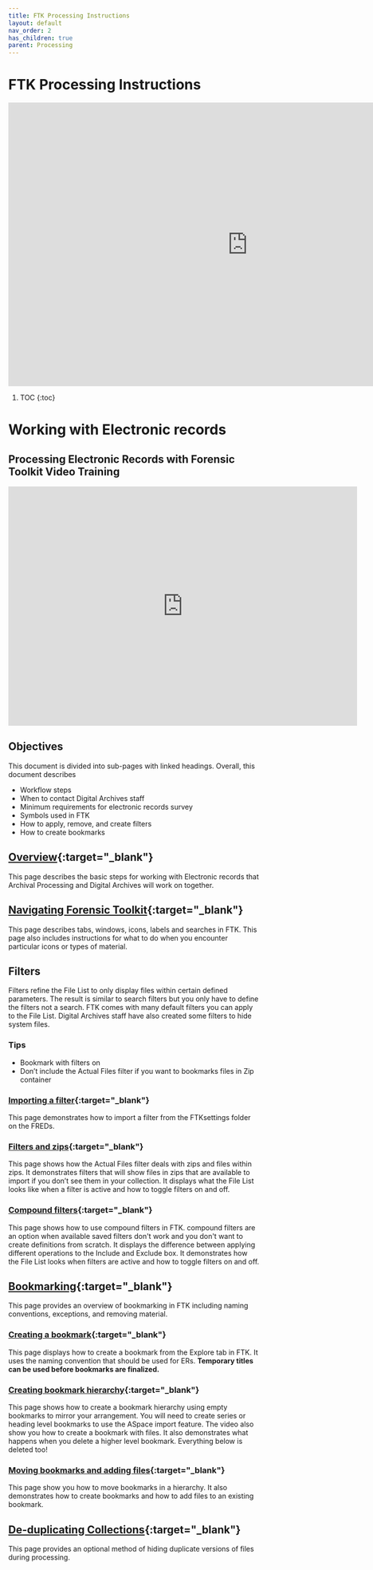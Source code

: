 ```yaml
---
title: FTK Processing Instructions
layout: default
nav_order: 2
has_children: true
parent: Processing
---
```


# FTK Processing Instructions


<iframe src="https://docs.google.com/presentation/d/e/2PACX-1vRJWXlVF6S3ZAhj6MQjn96gXtX9wXB9rJB1IZTu8cU5-QhpMCoTF9yoVlOa4i1WY29MPioMcuy_9Kl-/embed?start=false&loop=false&delayms=3000" frameborder="0" width="960" height="569" allowfullscreen="true" mozallowfullscreen="true" webkitallowfullscreen="true"></iframe>

1. TOC
{:toc}

# Working with Electronic records

## Processing Electronic Records with Forensic Toolkit Video Training

<div class="embed-container">
  <iframe
      src="https://www.youtube.com/embed/cd5QpJYfeHY"
      width="700"
      height="480"
      frameborder="0"
      allowfullscreen="true">
  </iframe>
</div>

## Objectives
This document is divided into sub-pages with linked headings. Overall, this document describes
* Workflow steps
* When to contact Digital Archives staff
* Minimum requirements for electronic records survey
* Symbols used in FTK
* How to apply, remove, and create filters
* How to create bookmarks

## [Overview](Overview){:target="_blank"}
This page describes the basic steps for working with Electronic records that Archival Processing and Digital Archives will work on together.

## [Navigating Forensic Toolkit](Navigating-FTK){:target="_blank"}
This page describes tabs, windows, icons, labels and searches in FTK. This page also includes instructions for what to do when you encounter particular icons or types of material.


## Filters
Filters refine the File List to only display files within certain defined parameters. The result is similar to search filters but you only have to define the filters not a search. FTK comes with many default filters you can apply to the File List. Digital Archives staff have also created some filters to hide system files.

### Tips
* Bookmark with filters on
* Don’t include the Actual Files filter if you want to bookmarks files in Zip container

### [Importing a filter](Importing-a-filter){:target="_blank"}
This page demonstrates how to import a filter from the FTKsettings folder on the FREDs.
### [Filters and zips](Filters-and-Zips){:target="_blank"}
This page shows how the Actual Files filter deals with zips and files within zips. It demonstrates filters that will show files in zips that are available to import if you don’t see them in your collection. It displays what the File List looks like when a filter is active and how to toggle filters on and off.

### [Compound filters](Compound-filters){:target="_blank"}
This page shows how to use compound filters in FTK. compound filters are an option when available saved filters don't work and you don't want to create definitions from scratch. It displays the difference between applying different operations to the Include and Exclude box. It demonstrates how the File List looks when filters are active and how to toggle filters on and off.


## [Bookmarking](Bookmarking){:target="_blank"}
This page provides an overview of bookmarking in FTK including naming conventions, exceptions, and removing material.

### [Creating a bookmark](Creating-a-bookmark){:target="_blank"}
This page displays how to create a bookmark from the Explore tab in FTK. It uses the naming convention that should be used for ERs. **Temporary titles can be used before bookmarks are finalized.**

### [Creating bookmark hierarchy](Creating-bookmark-hierarchy){:target="_blank"}
This page shows how to create a bookmark hierarchy using empty bookmarks to mirror your arrangement. You will need to create series or heading level bookmarks to use the ASpace import feature. The video also show you how to create a bookmark with files. It also demonstrates what happens when you delete a higher level bookmark. Everything below is deleted too!

### [Moving bookmarks and adding files](Moving-bookmarks-and-adding-files){:target="_blank"}
This page show you how to move bookmarks in a hierarchy. It also demonstrates how to create bookmarks and how to add files to an existing bookmark.


## [De-duplicating Collections](De-duplicating-collections){:target="_blank"}
This page provides an optional method of hiding duplicate versions of files during processing.